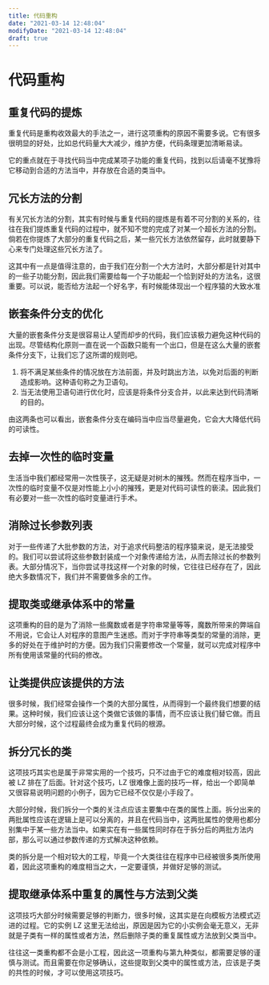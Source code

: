 ```yaml
---
title: 代码重构
date: "2021-03-14 12:48:04"
modifyDate: "2021-03-14 12:48:04"
draft: true
---
```


# 代码重构

## 重复代码的提炼

重复代码是重构收效最大的手法之一，进行这项重构的原因不需要多说。它有很多很明显的好处，比如总代码量大大减少，维护方便，代码条理更加清晰易读。

它的重点就在于寻找代码当中完成某项子功能的重复代码，找到以后请毫不犹豫将它移动到合适的方法当中，并存放在合适的类当中。

## 冗长方法的分割

有关冗长方法的分割，其实有时候与重复代码的提炼是有着不可分割的关系的，往往在我们提炼重复代码的过程中，就不知不觉的完成了对某一个超长方法的分割。倘若在你提炼了大部分的重复代码之后，某一些冗长方法依然留存，此时就要静下心来专门处理这些冗长方法了。

这其中有一点是值得注意的，由于我们在分割一个大方法时，大部分都是针对其中的一些子功能分割，因此我们需要给每一个子功能起一个恰到好处的方法名，这很重要。可以说，能否给方法起一个好名字，有时候能体现出一个程序猿的大致水准

## 嵌套条件分支的优化

大量的嵌套条件分支是很容易让人望而却步的代码，我们应该极力避免这种代码的出现。尽管结构化原则一直在说一个函数只能有一个出口，但是在这么大量的嵌套条件分支下，让我们忘了这所谓的规则吧。

1. 将不满足某些条件的情况放在方法前面，并及时跳出方法，以免对后面的判断造成影响。这种语句称之为卫语句。
2. 当无法使用卫语句进行优化时，应该是将条件分支合并，以此来达到代码清晰的目的。

由这两条也可以看出，嵌套条件分支在编码当中应当尽量避免，它会大大降低代码的可读性。

## 去掉一次性的临时变量

生活当中我们都经常用一次性筷子，这无疑是对树木的摧残。然而在程序当中，一次性的临时变量不仅是对性能上小小的摧残，更是对代码可读性的亵渎。因此我们有必要对一些一次性的临时变量进行手术。

## 消除过长参数列表

对于一些传递了大批参数的方法，对于追求代码整洁的程序猿来说，是无法接受的。我们可以尝试将这些参数封装成一个对象传递给方法，从而去除过长的参数列表。大部分情况下，当你尝试寻找这样一个对象的时候，它往往已经存在了，因此绝大多数情况下，我们并不需要做多余的工作。

## 提取类或继承体系中的常量

这项重构的目的是为了消除一些魔数或者是字符串常量等等，魔数所带来的弊端自不用说，它会让人对程序的意图产生迷惑。而对于字符串等类型的常量的消除，更多的好处在于维护时的方便。因为我们只需要修改一个常量，就可以完成对程序中所有使用该常量的代码的修改。

## 让类提供应该提供的方法

很多时候，我们经常会操作一个类的大部分属性，从而得到一个最终我们想要的结果。这种时候，我们应该让这个类做它该做的事情，而不应该让我们替它做。而且大部分时候，这个过程最终会成为重复代码的根源。

## 拆分冗长的类

这项技巧其实也是属于非常实用的一个技巧，只不过由于它的难度相对较高，因此被 LZ 排在了后面。针对这个技巧，LZ 很难像上面的技巧一样，给出一个即简单又很容易说明问题的小例子，因为它已经不仅仅是小手段了。

大部分时候，我们拆分一个类的关注点应该主要集中在类的属性上面。拆分出来的两批属性应该在逻辑上是可以分离的，并且在代码当中，这两批属性的使用也都分别集中于某一些方法当中。如果实在有一些属性同时存在于拆分后的两批方法内部，那么可以通过参数传递的方式解决这种依赖。

类的拆分是一个相对较大的工程，毕竟一个大类往往在程序中已经被很多类所使用着，因此这项重构的难度相当之大，一定要谨慎，并做好足够的测试。



## 提取继承体系中重复的属性与方法到父类

这项技巧大部分时候需要足够的判断力，很多时候，这其实是在向模板方法模式迈进的过程。它的实例 LZ 这里无法给出，原因是因为它的小实例会毫无意义，无非就是子类有一样的属性或者方法，然后删除子类的重复属性或方法放到父类当中。

往往这一类重构都不会是小工程，因此这一项重构与第九种类似，都需要足够的谨慎与测试。而且需要在你足够确认，这些提取到父类中的属性或方法，应该是子类的共性的时候，才可以使用这项技巧。
